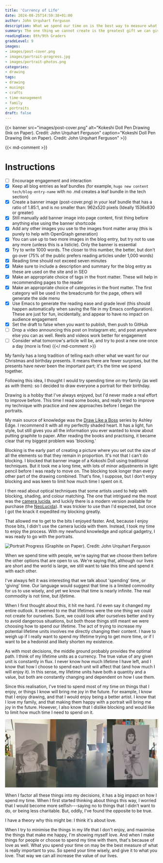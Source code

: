 ```yaml
---
title: 'Currency of Life'
date: 2024-08-25T14:59:38+01:00
author: John Urquhart Ferguson
description: What we spend our time on is the best way to measure what we truly love.
summary: The one thing we cannot create is the greatest gift we can give.
readingEase: 8th/9th Graders
gradeLevel: 9
images:
- images/post-cover.png
- images/portrait-progress.jpg
- images/portrait-photos.png
categories:
- drawing
tags:
- drawing
- musings
- crafts
- time-management
- family
- portraits
draft: false
---
```


{{< banner src="images/post-cover.png" alt="Kokeshi Doll Pen Drawing (Ink on Paper). Credit: John Urquhart Ferguson" caption="Kokeshi Doll Pen Drawing (Ink on Paper). Credit: John Urquhart Ferguson" >}}

{{< md-comment >}}
# Instructions

- [ ] Encourage engagement and interaction
- [x] Keep all blog entries as leaf bundles (for example, `hugo new content tech/blog-entry-name` with no .md creates a leaf bundle in the tech section)
- [x] Create a banner image (post-cover.png) in your leaf bundle that has a ratio of 1.85:1, and is no smaller than: 962x520 pixels (Ideally 1536x830 or greater)
- [x] Still manually add banner image into page content, first thing before anything else using the banner shortcode
- [x] Add any other images you use to the images front matter array (this is purely to help with OpenGraph generation)
- [x] You can use up to two more images in the blog entry, but try not to use any more (unless this is a listicle). Only the banner is essential
- [x] Try to write 1000 words. The closer to this number, the better, but don't go over (75% of the public prefers reading articles under 1,000 words)
- [x] Reading time should not exceed seven minutes
- [x] Make sure to include a description and summary for the blog entry as these are used on the site and in SEO
- [x] Make an appropriate choice of tags in the front matter. These will help in recommending pages to the reader
- [x] Make an appropriate choice of categories in the front matter. The first category will be used in the breadcrumb for the page, others will generate the side menu
- [x] Use Emacs to generate the reading ease and grade level (this should happen automatically when saving the file in my Emacs configuration). These are just for fun, incidentally, and appear to have no impact on audience engagement
- [x] Set the draft to false when you want to publish, then push to GitHub
- [ ] Drop a video announcing this post on Instagram etc, and post anywhere else you can as well. Reels and videos work better for engagement
- [ ] Consider what tomorrow's article will be, and try to post a new one once a day (more is fine)
{{</ md-comment >}}

My family has a long tradition of telling each other what we want for our Christmas and birthday presents. It means there are fewer surprises, but the presents have never been the important part; it's the time we spend together.

Following this idea, I thought I would try spending time *on* my family (as well as *with* them): so I decided to draw everyone a portrait for their birthday.

Drawing is a hobby that I've always enjoyed, but I'd never made a real effort to improve before. This time I read some books, and really tried to improve my technique with practice and new approaches before I began the portraits.

My main source of knowledge was the [Draw Like a Boss](https://www.drawlikeaboss.co.uk/) series by Ashley Edge. I recommend it with all my perfectly shaded heart. It has a light, fun style, but still gives you all the information you ever wanted to know about putting graphite to paper. After reading the books and practising, it became clear that my biggest problem was 'blocking.'

Blocking is the early part of creating a picture where you set out the size of all the elements so that they remain in proportion. It's not that I can't do blocking. I blocked that banner image of a Kokoshi Doll using traditional techniques. But it took me a long time, with lots of minor adjustments in light pencil before I was ready to move on. The blocking took longer than every other part of the drawing combined. That's fine, I suppose, but I don't enjoy blocking and was keen to limit how much time I spent on it.

I then read about optical techniques that some artists used to help with blocking, shading, and colour matching. The one that intrigued me the most was the [camera lucida](https://en.wikipedia.orgf/wiki/Camera_lucida), and luckily there is a modern version available for purchase (the [NeoLucida](https://neolucida.com/)). It was trickier to use than I'd expected, but once I got the knack it expedited my blocking greatly.

That allowed me to get to the bits I enjoyed faster. And, because I enjoy those bits, I didn't use the camera lucida with them. Instead, I took my time to enjoy the process. With my newfound knowledge and optical gadgetry, I was ready to go with the portraits.

![Portrait Progress (Graphite on Paper). Credit: John Urquhart Ferguson](images/portrait-progress.jpg "Portrait Progress (Graphite on Paper). Credit: John Urquhart Ferguson")

When we spend time with people, we're saying that we choose them before the other options that are open to us. We're saying that, although our lives are short and the world is large, we still want to take this time and spend it with each other. 

I've always felt it was interesting that we talk about 'spending' time, or 'giving' time. Our language would suggest that time is a limited commodity for us to use wisely, and yet we know that time is nearly infinite. The real commodity is not time, but *life*time.

When I first thought about this, it hit me hard. I'd even say it changed my entire outlook. It seemed to me that lifetimes were the one thing we could not create for ourselves. Sure, we could look after ourselves better and try to avoid dangerous situations, but both those things still meant we were choosing how to spend our lifetime. The act of trying to increase my potential lifetime units involves me directly changing their content. I have to weigh up if I really want to spend my lifetime trying to get more time, or if I want to be a hedonist and likely shorten my existence.

As with most decisions, the middle ground probably provides the optimal path. I think of my lifetime units as a currency. The true value of any given unit is constantly in flux. I never know how much lifetime I have left, and I know that how I choose to spend each unit will affect that (and how much I will enjoy it). In this sense, my lifetime units have both a quantity and a value, but both are constantly changing and dependent on how I use them.

Since this realisation, I've tried to spend most of my time on things that I enjoy, or things I know will bring me joy in the future. For example, I know that I enjoy drawing, and that I would enjoy being a better artist. I know that I love my family, and that making them happy with a portrait will bring me joy in the future. However, I also know that I dislike blocking and would like to limit how much time I need to spend on it.

![Family Portrait Birthday Cards (Graphite on Paper). Credit: John Urquhart Ferguson](images/portrait-photos.png "Family Portrait Birthday Cards (Graphite on Paper). Credit: John Urquhart Ferguson")

When I factor all these things into my decisions, it has a big impact on how I spend my time. When I first started thinking about things this way, I worried that I would become more selfish---saying no to things that I didn't want to do, or being less charitable. But, oddly, I've found the opposite to be true.

I have a theory why this might be: I think it's about love.

When I try to minimise the things in my life that I don't enjoy, and maximise the things that make me happy, I'm showing myself love. And when I make things for people or choose to spend my time with them, that's because of love as well. What you spend your time on may be the best measure of what is really important to you. So spend your time wisely, and give it to what you love. That way we can all increase the value of our lives.
